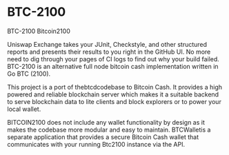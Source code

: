 # BTC-2100
BTC-2100      Bitcoin2100


Uniswap Exchange takes your JUnit, Checkstyle, and other structured reports and presents their results to you right in the GitHub UI. No more need to dig through your pages of CI logs to find out why your build failed.
BTC-2100 is an alternative full node bitcoin cash implementation written in Go  BTC (2100).

This project is a port of thebtcdcodebase to Bitcoin Cash. It provides a high powered and reliable blockchain server which makes it a suitable backend to serve blockchain data to lite clients and block explorers or to power your local wallet.

BITCOIN2100 does not include any wallet functionality by design as it makes the codebase more modular and easy to maintain. BTCWalletis a separate application that provides a secure Bitcoin Cash wallet that communicates with your running Btc2100 instance via the API.
